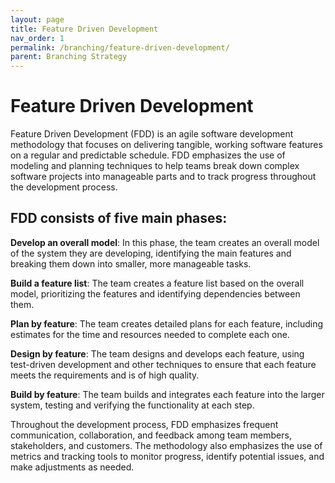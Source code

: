 ```yaml
---
layout: page
title: Feature Driven Development
nav_order: 1
permalink: /branching/feature-driven-development/
parent: Branching Strategy
---
```

# Feature Driven Development
Feature Driven Development (FDD) is an agile software development methodology that focuses on delivering tangible, working software features on a regular and predictable schedule. FDD emphasizes the use of modeling and planning techniques to help teams break down complex software projects into manageable parts and to track progress throughout the development process.

## FDD consists of five main phases:

**Develop an overall model**: In this phase, the team creates an overall model of the system they are developing, identifying the main features and breaking them down into smaller, more manageable tasks.

**Build a feature list**: The team creates a feature list based on the overall model, prioritizing the features and identifying dependencies between them.

**Plan by feature**: The team creates detailed plans for each feature, including estimates for the time and resources needed to complete each one.

**Design by feature**: The team designs and develops each feature, using test-driven development and other techniques to ensure that each feature meets the requirements and is of high quality.

**Build by feature**: The team builds and integrates each feature into the larger system, testing and verifying the functionality at each step.

Throughout the development process, FDD emphasizes frequent communication, collaboration, and feedback among team members, stakeholders, and customers. The methodology also emphasizes the use of metrics and tracking tools to monitor progress, identify potential issues, and make adjustments as needed.
